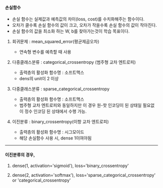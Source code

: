 #### 손실함수
- 손실 함수는 실제값과 예측값의 차이(loss, cost)를 수치화해주는 함수이다.
- 오차가 클수록 손실 함수의 값이 크고, 오차가 작을수록 손실 함수의 값이 작아진다.
- 손실 함수의 값을 최소화 하는 W, b를 찾아가는것이 학습 목표이다.


1. 회귀문제 : mean_squared_error(평균제곱오차)
    - 연속형 변수를 예측할 때 사용
  
2. 다중클래스분류 : categorical_crossentropy (범주형 교차 엔트로피)
    - 출력층의 활성화 함수명 : 소프트맥스
    - dens의 unit이 2 이상

3. 다중클래스분류 : sparse_categorical_crossentropy
    - 출력층의 활성화 함수명 : 소프트맥스
    - 범주형 교차 엔트로피와 동일하지만 이 경우 원-핫 인코딩이 된 상태일 필요없이 정수 인코딩 된 상태에서 수행 가능.

4. 이진분류 : binary_crossentropy(이항 교차 엔트로피)
    - 출력층의 활성화 함수명 : 시그모이드
    - 해당 손실함수 사용 시, dense 1이여야됨
  
 * * *
#### 이진분류의 경우, 

1) dense(1, activation='sigmoid'), loss='binary_crossentropy'

2) dense(2, activation='softmax'), loss='sparse_categorical_crossentropy' or 'categorical_crossentropy'
